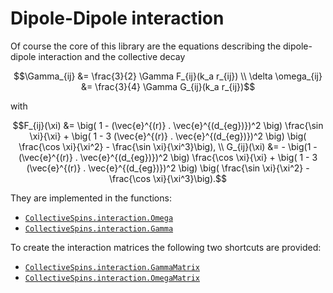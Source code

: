 # Dipole-Dipole interaction

Of course the core of this library are the equations describing the dipole-dipole interaction and the collective decay

```math
\Gamma_{ij} &= \frac{3}{2} \Gamma F_{ij}(k_a r_{ij})
\\
\delta \omega_{ij} &= \frac{3}{4} \Gamma G_{ij}(k_a r_{ij})
```

with

```math
F_{ij}(\xi) &=
            \big( 1 - (\vec{e}^{(r)} . \vec{e}^{(d_{eg})})^2 \big) \frac{\sin \xi}{\xi}
            + \big( 1 - 3 (\vec{e}^{(r)} . \vec{e}^{(d_{eg})})^2 \big)
                \big( \frac{\cos \xi}{\xi^2} - \frac{\sin \xi}{\xi^3}\big),
\\
G_{ij}(\xi) &=
             - \big(1 - (\vec{e}^{(r)} . \vec{e}^{(d_{eg})})^2 \big) \frac{\cos \xi}{\xi}
            + \big( 1 - 3 (\vec{e}^{(r)} . \vec{e}^{(d_{eg})})^2 \big)
                \big( \frac{\sin \xi}{\xi^2} - \frac{\cos \xi}{\xi^3}\big).
```

They are implemented in the functions:

* [`CollectiveSpins.interaction.Omega`](@ref)
* [`CollectiveSpins.interaction.Gamma`](@ref)

To create the interaction matrices the following two shortcuts are provided:

* [`CollectiveSpins.interaction.GammaMatrix`](@ref)
* [`CollectiveSpins.interaction.OmegaMatrix`](@ref)
